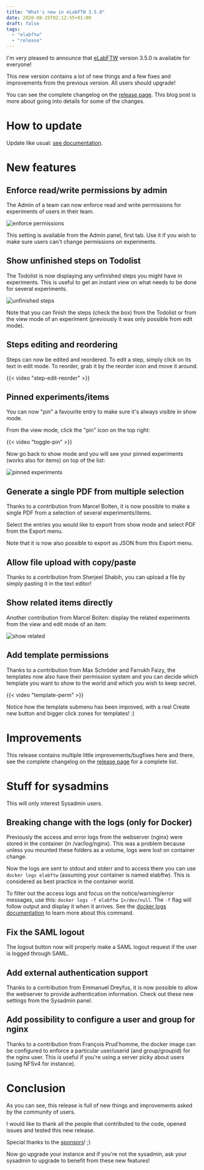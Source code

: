 ```yaml
---
title: "What's new in eLabFTW 3.5.0"
date: 2020-08-25T02:12:55+01:00
draft: false
tags:
  - "elabftw"
  - "release"
---
```


I'm very pleased to announce that [eLabFTW](https://www.elabftw.net) version 3.5.0 is available for everyone!

This new version contains a lot of new things and a few fixes and improvements from the previous version. All users should upgrade!

You can see the complete changelog on the [release page](https://github.com/elabftw/elabftw/releases/tag/3.5.0). This blog post is more about going into details for some of the changes.

# How to update

Update like usual: [see documentation](https://doc.elabftw.net/how-to-update.html).

# New features

## Enforce read/write permissions by admin

The Admin of a team can now enforce read and write permissions for experiments of users in their team.

![enforce permissions](/img/permissions-enforce.png)

This setting is available from the Admin panel, first tab. Use it if you wish to make sure users can't change permissions on experiments.

## Show unfinished steps on Todolist

The Todolist is now displaying any unfinished steps you might have in experiments. This is useful to get an instant view on what needs to be done for several experiments.

![unfinished steps](/img/unfinished-steps.png)

Note that you can finish the steps (check the box) from the Todolist or from the view mode of an experiment (previously it was only possible from edit mode).

## Steps editing and reordering

Steps can now be edited and reordered. To edit a step, simply click on its text in edit mode. To reorder, grab it by the reorder icon and move it around.

{{< video "step-edit-reorder" >}}

## Pinned experiments/items

You can now "pin" a favourite entry to make sure it's always visible in show mode.

From the view mode, click the "pin" icon on the top right:

{{< video "toggle-pin" >}}

Now go back to show mode and you will see your pinned experiments (works also for items) on top of the list:

![pinned experiments](/img/pinned-experiments.png)

## Generate a single PDF from multiple selection

Thanks to a contribution from Marcel Bolten, it is now possible to make a single PDF from a selection of several experiments/items.

Select the entries you would like to export from show mode and select PDF from the Export menu.

Note that it is now also possible to export as JSON from this Export menu.

## Allow file upload with copy/paste

Thanks to a contribution from Sherjeel Shabih, you can upload a file by simply pasting it in the text editor!

## Show related items directly

Another contribution from Marcel Bolten: display the related experiments from the view and edit mode of an item:

![show related](/img/show-related.png)

## Add template permissions

Thanks to a contribution from Max Schröder and Farrukh Faizy, the templates now also have their permission system and you can decide which template you want to show to the world and which you wish to keep secret.

{{< video "template-perm" >}}

Notice how the template submenu has been improved, with a real Create new button and bigger click zones for templates! :)

# Improvements

This release contains multiple little improvements/bugfixes here and there, see the complete changelog on the [release page](https://github.com/elabftw/elabftw/releases/tag/3.5.0) for a complete list.

# Stuff for sysadmins

This will only interest Sysadmin users.

## Breaking change with the logs (only for Docker)

Previously the access and error logs from the webserver (nginx) were stored in the container (in /var/log/nginx). This was a problem because unless you mounted these folders as a volume, logs were lost on container change.

Now the logs are sent to stdout and stderr and to access them you can use `docker logs elabftw` (assuming your container is named elabftw). This is considered as best practice in the container world.

To filter out the access logs and focus on the notice/warning/error messages, use this: `docker logs -f elabftw 1>/dev/null`. The `-f` flag will follow output and display it when it arrives. See the [docker logs documentation](https://docs.docker.com/engine/reference/commandline/logs/) to learn more about this command.

## Fix the SAML logout

The logout button now will properly make a SAML logout request if the user is logged through SAML.

## Add external authentication support

Thanks to a contribution from Emmanuel Dreyfus, it is now possible to allow the webserver to provide authentication information. Check out these new settings from the Sysadmin panel.

## Add possibility to configure a user and group for nginx

Thanks to a contribution from François Prud'homme, the docker image can be configured to enforce a particular user/userid (and group/groupid) for the nginx user. This is useful if you're using a server picky about users (using NFSv4 for instance).

# Conclusion

As you can see, this release is full of new things and improvements asked by the community of users.

I would like to thank all the people that contributed to the code, opened issues and tested this new release.

Special thanks to the [sponsors](https://github.com/sponsors/NicolasCARPi)! ;)

Now go upgrade your instance and if you're not the sysadmin, ask your sysadmin to upgrade to benefit from these new features!
